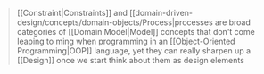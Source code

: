 > [[Constraint|Constraints]] and [[domain-driven-design/concepts/domain-objects/Process|processes are broad categories of [[Domain Model|Model]] concepts that don't come leaping to ming when programming in an [[Object-Oriented Programming|OOP]] language, yet they can really sharpen up a [[Design]] once we start think about them as design elements
